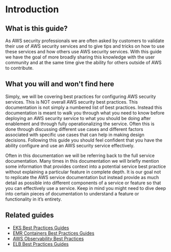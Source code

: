 # Introduction

## What is this guide?

As AWS security professionals we are often asked by customers to validate their use of AWS security services and to give tips and tricks on how to use these services and how others use AWS security services. With this guide we have the goal of more broadly sharing this knowledge with the user community and at the same time give the ability for others outside of AWS to contribute.

## What you will and won't find here

Simply, we will be covering best practices for configuring AWS security services. This is NOT overall AWS security best practices. This documentation is not simply a numbered list of best practices. Instead this documentation is meant to walk you through what you need to know before deploying an AWS security service to what you should be doing after enablement and through fully operationalizing the service. Often this is done through discussing different use cases and different factors associated with specific use cases that can help in making design decisions. Following this guide you should feel confident that you have the ability configure and use an AWS security service effectively.

Often in this documentation we will be referring back to the full service documentation. Many times in this documentation we will briefly mention some information that provides context into a potential service best practice without explaining a particular feature in complete depth. It is our goal not to replicate the AWS service documentation but instead provide as much detail as possible into different components of a service or feature so that you can effectively use a service. Keep in mind you might need to dive deep into certain pieces of documentation to understand a feature or functionality in it’s entirety.

## Related guides

* [EKS Best Practices Guides](https://aws.github.io/aws-eks-best-practices/)
* [EMR Containers Best Practices Guides](https://aws.github.io/aws-emr-containers-best-practices/)
* [AWS Observability Best Practices](https://aws-observability.github.io/observability-best-practices/)
* [ELB Best Practices Guides](https://aws.github.io/aws-elb-best-practices/)